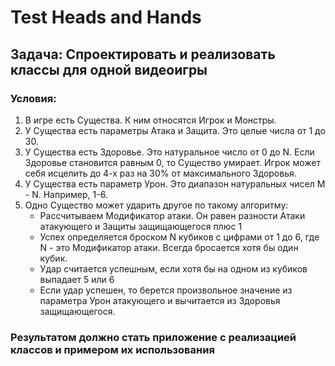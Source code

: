 # Test Heads and Hands

## Задача: Спроектировать и реализовать классы для одной видеоигры

### Условия:
1. В игре есть Существа. К ним относятся Игрок и Монстры.
2. У Существа есть параметры Атака и Защита. Это целые числа от 1 до 30.
3. У Существа есть Здоровье. Это натуральное число от 0 до N. Если Здоровье становится равным 0, то Существо умирает. Игрок может себя исцелить до 4-х раз на 30% от максимального Здоровья.
4. У Существа есть параметр Урон. Это диапазон натуральных чисел M - N. Например, 1-6.
5. Одно Существо может ударить другое по такому алгоритму:
   - Рассчитываем Модификатор атаки. Он равен разности Атаки атакующего и Защиты защищающегося плюс 1
   - Успех определяется броском N кубиков с цифрами от 1 до 6, где N - это Модификатор атаки. Всегда бросается хотя бы один кубик.
   - Удар считается успешным, если хотя бы на одном из кубиков выпадает 5 или 6
   - Если удар успешен, то берется произвольное значение из параметра Урон атакующего и вычитается из Здоровья защищающегося.

### Результатом должно стать приложение с реализацией классов и примером их использования
